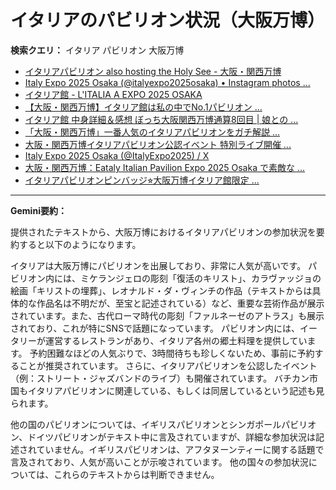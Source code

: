 # イタリアのパビリオン状況（大阪万博）

**検索クエリ：** イタリア パビリオン 大阪万博

- [イタリアパビリオン also hosting the Holy See - 大阪・関西万博](https://www.expo2025.or.jp/official-participant/italy/)
- [Italy Expo 2025 Osaka (@italyexpo2025osaka) • Instagram photos ...](https://www.instagram.com/italyexpo2025osaka/?hl=ja)
- [イタリア館 - L'ITALIA A EXPO 2025 OSAKA](https://www.italyexpo2025osaka.it/ja/itariaguan)
- [【大阪・関西万博】イタリア館は私の中でNo.1パビリオン ...](https://yukonosuke.com/entry/osaka_banpaku_italy)
- [イタリア館 中身詳細＆感想 ぼっち大阪関西万博通算8回目 | 娘との ...](https://ameblo.jp/wakochi0316/entry-12905719318.html)
- [「大阪・関西万博」一番人気のイタリアパビリオンをガチ解説 ...](https://lovewalker.jp/elem/000/004/268/4268276/)
- [大阪・関西万博イタリアパビリオン公認イベント 特別ライブ開催 ...](https://prtimes.jp/main/html/rd/p/000000009.000099144.html)
- [Italy Expo 2025 Osaka (@ItalyExpo2025) / X](https://x.com/italyexpo2025)
- [大阪・関西万博：Eataly Italian Pavilion Expo 2025 Osaka で素敵な ...](https://eataly.co.jp/blogs/news/2025041002)
- [イタリアパビリオンピンバッジ⭐︎大阪万博イタリア館限定 ...](https://proyectobigbang.com.ar/253571evugetidm71t.htm)


---

**Gemini要約：**

提供されたテキストから、大阪万博におけるイタリアパビリオンの参加状況を要約すると以下のようになります。

イタリアは大阪万博にパビリオンを出展しており、非常に人気が高いです。  パビリオン内には、ミケランジェロの彫刻「復活のキリスト」、カラヴァッジョの絵画「キリストの埋葬」、レオナルド・ダ・ヴィンチの作品（テキストからは具体的な作品名は不明だが、至宝と記述されている）など、重要な芸術作品が展示されています。また、古代ローマ時代の彫刻「ファルネーゼのアトラス」も展示されており、これが特にSNSで話題になっています。  パビリオン内には、イータリーが運営するレストランがあり、イタリア各州の郷土料理を提供しています。  予約困難なほどの人気ぶりで、3時間待ちも珍しくないため、事前に予約することが推奨されています。  さらに、イタリアパビリオンを公認したイベント（例：ストリート・ジャズバンドのライブ）も開催されています。  バチカン市国もイタリアパビリオンに関連している、もしくは同居しているという記述も見られます。


他の国のパビリオンについては、イギリスパビリオンとシンガポールパビリオン、ドイツパビリオンがテキスト中に言及されていますが、詳細な参加状況は記述されていません。イギリスパビリオンは、アフタヌーンティーに関する話題で言及されており、人気が高いことが示唆されています。  他の国々の参加状況については、これらのテキストからは判断できません。

